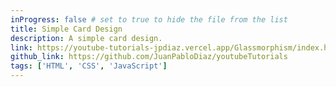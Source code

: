 ```yaml
---
inProgress: false # set to true to hide the file from the list
title: Simple Card Design
description: A simple card design.
link: https://youtube-tutorials-jpdiaz.vercel.app/Glassmorphism/index.html
github_link: https://github.com/JuanPabloDiaz/youtubeTutorials
tags: ['HTML', 'CSS', 'JavaScript']
---
```

